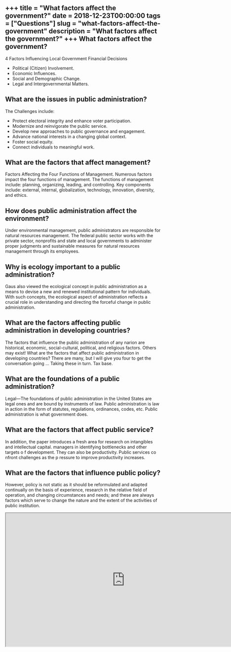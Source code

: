 +++
title = "What factors affect the government?"
date = 2018-12-23T00:00:00
tags = ["Questions"]
slug = "what-factors-affect-the-government"
description = "What factors affect the government?"
+++
What factors affect the government?
-----------------------------------

4 Factors Influencing Local Government Financial Decisions

- Political (Citizen) Involvement.
- Economic Influences.
- Social and Demographic Change.
- Legal and Intergovernmental Matters.

What are the issues in public administration?
---------------------------------------------

The Challenges include:

- Protect electoral integrity and enhance voter participation.
- Modernize and reinvigorate the public service.
- Develop new approaches to public governance and engagement.
- Advance national interests in a changing global context.
- Foster social equity.
- Connect individuals to meaningful work.

What are the factors that affect management?
--------------------------------------------

Factors Affecting the Four Functions of Management. Numerous factors impact the four functions of management. The functions of management include: planning, organizing, leading, and controlling. Key components include: external, internal, globalization, technology, innovation, diversity, and ethics.

How does public administration affect the environment?
------------------------------------------------------

Under environmental management, public administrators are responsible for natural resources management. The federal public sector works with the private sector, nonprofits and state and local governments to administer proper judgments and sustainable measures for natural resources management through its employees.

Why is ecology important to a public administration?
----------------------------------------------------

Gaus also viewed the ecological concept in public administration as a means to devise a new and renewed institutional pattern for individuals. With such concepts, the ecological aspect of administration reflects a crucial role in understanding and directing the forceful change in public administration.

What are the factors affecting public administration in developing countries?
-----------------------------------------------------------------------------

The factors that influence the public administration of any narion are historical, economic, social-cultural, political, and religious factors. Others may exist! What are the factors that affect public administration in developing countries? There are many, but I will give you four to get the conversation going … Taking these in turn. Tax base.

What are the foundations of a public administration?
----------------------------------------------------

Legal—The foundations of public administration in the United States are legal ones and are bound by instruments of law. Public administration is law in action in the form of statutes, regulations, ordinances, codes, etc. Public administration is what government does.

What are the factors that affect public service?
------------------------------------------------

In addition, the paper introduces a fresh area for research on intangibles and intellectual capital. managers in identifying bottlenecks and other targets o f development. They can also be productivity. Public services co nfront challenges as the p ressure to improve productivity increases.

What are the factors that influence public policy?
--------------------------------------------------

However, policy is not static as it should be reformulated and adapted continually on the basis of experience, research in the relative field of operation, and changing circumstances and needs; and these are always factors which serve to change the nature and the extent of the activities of public institution.

<iframe allow="accelerometer; autoplay; clipboard-write; encrypted-media; gyroscope; picture-in-picture" allowfullscreen="" class="__youtube_prefs__  epyt-is-override  no-lazyload" data-no-lazy="1" data-origheight="433" data-origwidth="770" data-skipgform_ajax_framebjll="" height="433" id="_ytid_14193" loading="lazy" src="https://www.youtube.com/embed/IXGQsfgF4L8?enablejsapi=1&autoplay=0&cc_load_policy=0&cc_lang_pref=&iv_load_policy=1&loop=0&modestbranding=0&rel=1&fs=1&playsinline=0&autohide=2&theme=dark&color=red&controls=1&" title="YouTube player" width="770"></iframe>